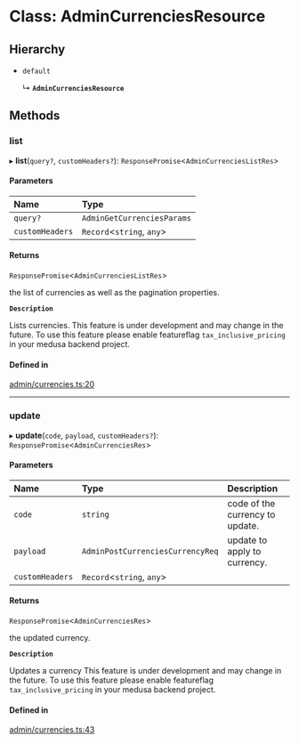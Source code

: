 # Class: AdminCurrenciesResource

## Hierarchy

- `default`

  ↳ **`AdminCurrenciesResource`**

## Methods

### list

▸ **list**(`query?`, `customHeaders?`): `ResponsePromise`<`AdminCurrenciesListRes`\>

#### Parameters

| Name | Type |
| :------ | :------ |
| `query?` | `AdminGetCurrenciesParams` |
| `customHeaders` | `Record`<`string`, `any`\> |

#### Returns

`ResponsePromise`<`AdminCurrenciesListRes`\>

the list of currencies as well as the pagination properties.

**`Description`**

Lists currencies.
 This feature is under development and may change in the future.
To use this feature please enable featureflag `tax_inclusive_pricing` in your medusa backend project.

#### Defined in

[admin/currencies.ts:20](https://github.com/medusajs/medusa/blob/33df8122b/packages/medusa-js/src/resources/admin/currencies.ts#L20)

___

### update

▸ **update**(`code`, `payload`, `customHeaders?`): `ResponsePromise`<`AdminCurrenciesRes`\>

#### Parameters

| Name | Type | Description |
| :------ | :------ | :------ |
| `code` | `string` | code of the currency to update. |
| `payload` | `AdminPostCurrenciesCurrencyReq` | update to apply to currency. |
| `customHeaders` | `Record`<`string`, `any`\> |  |

#### Returns

`ResponsePromise`<`AdminCurrenciesRes`\>

the updated currency.

**`Description`**

Updates a currency
 This feature is under development and may change in the future.
To use this feature please enable featureflag `tax_inclusive_pricing` in your medusa backend project.

#### Defined in

[admin/currencies.ts:43](https://github.com/medusajs/medusa/blob/33df8122b/packages/medusa-js/src/resources/admin/currencies.ts#L43)
